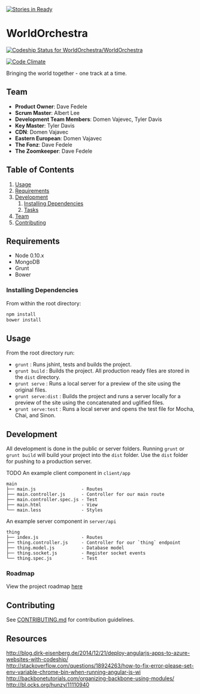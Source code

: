 [![Stories in Ready](https://badge.waffle.io/worldorchestra/worldorchestra.png?label=ready&title=Ready)](https://waffle.io/worldorchestra/worldorchestra)
# WorldOrchestra

[ ![Codeship Status for WorldOrchestra/WorldOrchestra](https://codeship.com/projects/3eb4b8d0-9521-0132-ffbf-466960a0e7d2/status?branch=master)](https://codeship.com/projects/62739)

[![Code Climate](https://codeclimate.com/github/WorldOrchestra/WorldOrchestra/badges/gpa.svg)](https://codeclimate.com/github/WorldOrchestra/WorldOrchestra)

Bringing the world together - one track at a time.

## Team

  - __Product Owner__: Dave Fedele
  - __Scrum Master__: Albert Lee
  - __Development Team Members__: Domen Vajevec, Tyler Davis
  - __Key Master__: Tyler Davis
  - __CDN__: Domen Vajavec
  - __Eastern European__: Domen Vajavec
  - __The Fonz__: Dave Fedele
  - __The Zoomkeeper__: Dave Fedele

## Table of Contents

1. [Usage](#Usage)
1. [Requirements](#requirements)
1. [Development](#development)
    1. [Installing Dependencies](#installing-dependencies)
    1. [Tasks](#tasks)
1. [Team](#team)
1. [Contributing](#contributing)

## Requirements

- Node 0.10.x
- MongoDB
- Grunt
- Bower

### Installing Dependencies

From within the root directory:

```sh
npm install
bower install
```

## Usage

From the root directory run: 

- `grunt` : Runs jshint, tests and builds the project.
- `grunt build` : Builds the project. All production ready files are stored in the `dist` directory.
- `grunt serve` : Runs a local server for a preview of the site using the original files. 
- `grunt serve:dist` : Builds the project and runs a server locally for a preview of the site using the concatenated and uglified files. 
- `grunt serve:test` : Runs a local server and opens the test file for Mocha, Chai, and Sinon.

## Development

All development is done in the public or server folders.  Running `grunt` or `grunt build` will build your project into the `dist` folder.  Use the `dist` folder for pushing to a production server.

TODO
An example client component in `client/app`

    main
    ├── main.js                 - Routes
    ├── main.controller.js      - Controller for our main route
    ├── main.controller.spec.js - Test
    ├── main.html               - View
    └── main.less               - Styles

An example server component in `server/api`

    thing
    ├── index.js                - Routes
    ├── thing.controller.js     - Controller for our `thing` endpoint
    ├── thing.model.js          - Database model
    ├── thing.socket.js         - Register socket events
    └── thing.spec.js           - Test

### Roadmap

View the project roadmap [here](https://github.com/WorldOrchestra/WorldOrchestra/issues)

## Contributing

See [CONTRIBUTING.md](CONTRIBUTING.md) for contribution guidelines.

## Resources

http://blog.dirk-eisenberg.de/2014/12/21/deploy-angularjs-apps-to-azure-websites-with-codeship/
http://stackoverflow.com/questions/18924263/how-to-fix-error-please-set-env-variable-chrome-bin-when-running-angular-js-wi
http://backbonetutorials.com/organizing-backbone-using-modules/
http://bl.ocks.org/hunzy/11110940
